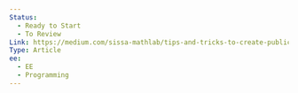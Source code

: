 ```yaml
---
Status:
  - Ready to Start
  - To Review
Link: https://medium.com/sissa-mathlab/tips-and-tricks-to-create-publication-ready-figures-with-matplotlib-5382b480232b
Type: Article
ee:
  - EE
  - Programming
---
```

